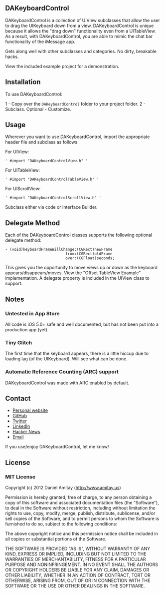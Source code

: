 ## DAKeyboardControl

DAKeyboardControl is a collection of UIView subclasses that allow the user to drag the UIKeyboard down from a view. DAKeyboardControl is unique because it allows the "drag down" functionality even from a UITableView. As a result, with DAKeyboardControl, you are able to mimic the chat bar functionality of the iMessage app.

Gets along well with other subclasses and categories. No dirty, breakable hacks.

View the included example project for a demonstration.

## Installation

To use DAKeyboardControl:

1 - Copy over the `DAKeyboardControl` folder to your project folder.
2 - Subclass.
Optional - Customize.

## Usage
Wherever you want to use DAKeyboardControl, import the appropriate header file and subclass as follows:

For UIView:
```
' #import "DAKeyboardControlView.h" '
```

For UITableView:
```
' #import "DAKeyboardControlTableView.h" '
```

For UIScrollView:
```
' #import "DAKeyboardControlScrollView.h" '
```

Subclass either via code or Interface Builder.

## Delegate Method
Each of the DAKeyboardControl classes supports the following optional delegate method:

```
- (void)keyboardFrameWillChange:(CGRect)newFrame
						   from:(CGRect)oldFrame
						   over:(CGFloat)seconds;
```

This gives you the opportunity to move views up or down as the keyboard appears/disappears/moves. View the "Offset TableView Example" implementation.
A delegate property is included in the UIView class to support.

## Notes

### Untested in App Store
All code is iOS 5.0+ safe and well documented, but has not been put into a production app (yet).

### Tiny Glitch
The first time that the keyboard appears, there is a little hiccup due to loading lag (of the UIKeyboard). Will see what can be done.

### Automatic Reference Counting (ARC) support
DAKeyboardControl was made with ARC enabled by default.

## Contact

- [Personal website](http://www.amitay.us)
- [GitHub](http://github.com/danielamitay)
- [Twitter](http://twitter.com/danielamitay)
- [LinkedIn](http://www.linkedin.com/in/danielamitay)
- [Hacker News](http://news.ycombinator.com/user?id=danielamitay)
- [Email](daniel@amitay.us)

If you use/enjoy DAKeyboardControl, let me know!

## License

### MIT License

Copyright (c) 2012 Daniel Amitay (http://www.amitay.us)

Permission is hereby granted, free of charge, to any person obtaining a copy
of this software and associated documentation files (the "Software"), to deal
in the Software without restriction, including without limitation the rights
to use, copy, modify, merge, publish, distribute, sublicense, and/or sell
copies of the Software, and to permit persons to whom the Software is
furnished to do so, subject to the following conditions:

The above copyright notice and this permission notice shall be included in
all copies or substantial portions of the Software.

THE SOFTWARE IS PROVIDED "AS IS", WITHOUT WARRANTY OF ANY KIND, EXPRESS OR
IMPLIED, INCLUDING BUT NOT LIMITED TO THE WARRANTIES OF MERCHANTABILITY,
FITNESS FOR A PARTICULAR PURPOSE AND NONINFRINGEMENT. IN NO EVENT SHALL THE
AUTHORS OR COPYRIGHT HOLDERS BE LIABLE FOR ANY CLAIM, DAMAGES OR OTHER
LIABILITY, WHETHER IN AN ACTION OF CONTRACT, TORT OR OTHERWISE, ARISING FROM,
OUT OF OR IN CONNECTION WITH THE SOFTWARE OR THE USE OR OTHER DEALINGS IN
THE SOFTWARE.
